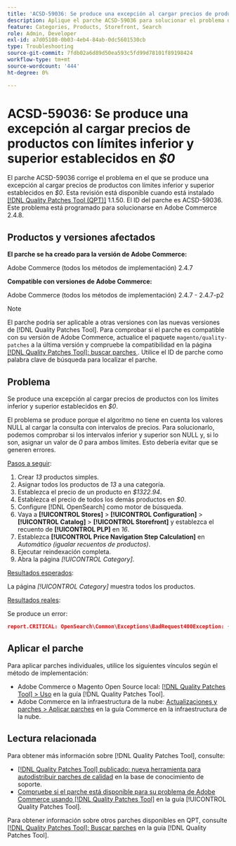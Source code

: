 ```yaml
---
title: 'ACSD-59036: Se produce una excepción al cargar precios de productos con límites inferior y superior establecidos en 0 $'
description: Aplique el parche ACSD-59036 para solucionar el problema de Adobe Commerce donde se produce una excepción al cargar precios de productos con límites inferior y superior establecidos en *$0*.
feature: Categories, Products, Storefront, Search
role: Admin, Developer
exl-id: a7d05108-0b03-4eb4-84ab-0dc5601530cb
type: Troubleshooting
source-git-commit: 7fdb02a6d89d50ea593c5fd99d78101f89198424
workflow-type: tm+mt
source-wordcount: '444'
ht-degree: 0%

---
```


# ACSD-59036: Se produce una excepción al cargar precios de productos con límites inferior y superior establecidos en *$0*

El parche ACSD-59036 corrige el problema en el que se produce una excepción al cargar precios de productos con límites inferior y superior establecidos en *$0*. Esta revisión está disponible cuando está instalado [[!DNL Quality Patches Tool (QPT)]](https://experienceleague.adobe.com/es/docs/commerce-operations/tools/quality-patches-tool/quality-patches-tool-to-self-serve-quality-patches) 1.1.50. El ID del parche es ACSD-59036. Este problema está programado para solucionarse en Adobe Commerce 2.4.8.

## Productos y versiones afectados

**El parche se ha creado para la versión de Adobe Commerce:**

Adobe Commerce (todos los métodos de implementación) 2.4.7

**Compatible con versiones de Adobe Commerce:**

Adobe Commerce (todos los métodos de implementación) 2.4.7 - 2.4.7-p2

>[!NOTE]
>
>El parche podría ser aplicable a otras versiones con las nuevas versiones de [!DNL Quality Patches Tool]. Para comprobar si el parche es compatible con su versión de Adobe Commerce, actualice el paquete `magento/quality-patches` a la última versión y compruebe la compatibilidad en la página [[!DNL Quality Patches Tool]: buscar parches &#x200B;](https://experienceleague.adobe.com/tools/commerce-quality-patches/index.html?lang=es). Utilice el ID de parche como palabra clave de búsqueda para localizar el parche.

## Problema

Se produce una excepción al cargar precios de productos con los límites inferior y superior establecidos en *$0*.

El problema se produce porque el algoritmo no tiene en cuenta los valores NULL al cargar la consulta con intervalos de precios. Para solucionarlo, podemos comprobar si los intervalos inferior y superior son NULL y, si lo son, asignar un valor de *0* para ambos límites. Esto debería evitar que se generen errores.

<u>Pasos a seguir</u>:

1. Crear *13* productos simples.
1. Asignar todos los productos de *13* a una categoría.
1. Establezca el precio de un producto en *$1322.94*.
1. Establezca el precio de todos los demás productos en *$0*.
1. Configure [!DNL OpenSearch] como motor de búsqueda.
1. Vaya a **[!UICONTROL Stores]** > **[!UICONTROL Configuration]** > **[!UICONTROL Catalog]** > **[!UICONTROL Storefront]** y establezca el recuento de **[!UICONTROL PLP]** en *16*.
1. Establezca **[!UICONTROL Price Navigation Step Calculation]** en *Automático (igualar recuentos de productos)*.
1. Ejecutar reindexación completa.
1. Abra la página *[!UICONTROL Category]*.

<u>Resultados esperados</u>:

La página *[!UICONTROL Category]* muestra todos los productos.

<u>Resultados reales</u>:

Se produce un error:

```JSON
report.CRITICAL: OpenSearch\Common\Exceptions\BadRequest400Exception: {"error":{"root_cause":[{"type":"x_content_parse_exception","reason":"[1:193] [bool] failed to parse field [must]"}],"type":"x_content_parse_exception","reason":"[1:193] [bool] failed to parse field [filter]","caused_by":{"type":"x_content_parse_exception","reason":"[1:193] [bool] failed to parse field [must]","caused_by":{"type":"illegal_argument_exception","reason":"field name is null or empty"}}},"status":400} in /vendor/opensearch-project/opensearch-php/src/OpenSearch/Connections/Connection.php:664
```

## Aplicar el parche

Para aplicar parches individuales, utilice los siguientes vínculos según el método de implementación:

* Adobe Commerce o Magento Open Source local: [[!DNL Quality Patches Tool] > Uso](/help/tools/quality-patches-tool/usage.md) en la guía [!DNL Quality Patches Tool].
* Adobe Commerce en la infraestructura de la nube: [Actualizaciones y parches > Aplicar parches](https://experienceleague.adobe.com/docs/commerce-cloud-service/user-guide/develop/upgrade/apply-patches.html?lang=es) en la guía Commerce en la infraestructura de la nube.

## Lectura relacionada

Para obtener más información sobre [!DNL Quality Patches Tool], consulte:

* [[!DNL Quality Patches Tool] publicado: nueva herramienta para autodistribuir parches de calidad](https://experienceleague.adobe.com/es/docs/commerce-operations/tools/quality-patches-tool/quality-patches-tool-to-self-serve-quality-patches) en la base de conocimiento de soporte.
* [Compruebe si el parche está disponible para su problema de Adobe Commerce usando [!DNL Quality Patches Tool]](/help/tools/quality-patches-tool/patches-available-in-qpt/check-patch-for-magento-issue-with-magento-quality-patches.md) en la guía [!UICONTROL Quality Patches Tool].


Para obtener información sobre otros parches disponibles en QPT, consulte [[!DNL Quality Patches Tool]: Buscar parches](https://experienceleague.adobe.com/tools/commerce-quality-patches/index.html?lang=es) en la guía [!DNL Quality Patches Tool].
